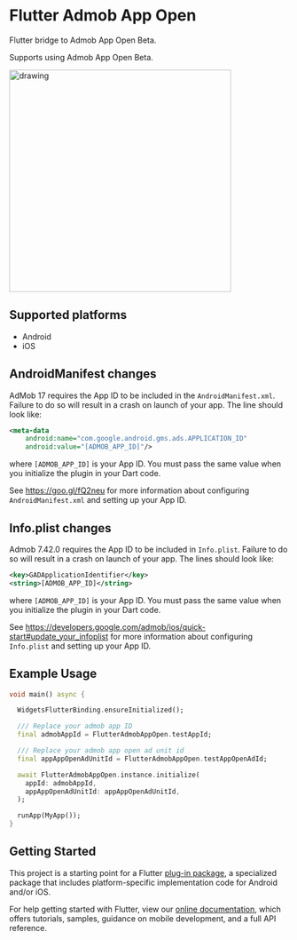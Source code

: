 
# Flutter Admob App Open

Flutter bridge to Admob App Open Beta.

Supports using Admob App Open Beta.

<img src="https://developers.google.com/admob/images/app-open-ad.png" alt="drawing" height="400"/>

## Supported platforms

- Android
- iOS

## AndroidManifest changes

AdMob 17 requires the App ID to be included in the `AndroidManifest.xml`. Failure
to do so will result in a crash on launch of your app.  The line should look like:

```xml
<meta-data
    android:name="com.google.android.gms.ads.APPLICATION_ID"
    android:value="[ADMOB_APP_ID]"/>
```

where `[ADMOB_APP_ID]` is your App ID.  You must pass the same value when you
initialize the plugin in your Dart code.

See https://goo.gl/fQ2neu for more information about configuring `AndroidManifest.xml`
and setting up your App ID.

## Info.plist changes

Admob 7.42.0 requires the App ID to be included in `Info.plist`. Failure to do so will result in a crash on launch of your app. The lines should look like:

```xml
<key>GADApplicationIdentifier</key>
<string>[ADMOB_APP_ID]</string>
```

where `[ADMOB_APP_ID]` is your App ID.  You must pass the same value when you initialize the plugin in your Dart code.

See https://developers.google.com/admob/ios/quick-start#update_your_infoplist for more information about configuring `Info.plist` and setting up your App ID.

## Example Usage

```dart
void main() async {

  WidgetsFlutterBinding.ensureInitialized();

  /// Replace your admob app ID
  final admobAppId = FlutterAdmobAppOpen.testAppId;

  /// Replace your admob app open ad unit id
  final appAppOpenAdUnitId = FlutterAdmobAppOpen.testAppOpenAdId;

  await FlutterAdmobAppOpen.instance.initialize(
    appId: admobAppId,
    appAppOpenAdUnitId: appAppOpenAdUnitId,
  );

  runApp(MyApp());
}
```

## Getting Started

This project is a starting point for a Flutter
[plug-in package](https://flutter.dev/developing-packages/),
a specialized package that includes platform-specific implementation code for
Android and/or iOS.

For help getting started with Flutter, view our
[online documentation](https://flutter.dev/docs), which offers tutorials,
samples, guidance on mobile development, and a full API reference.

